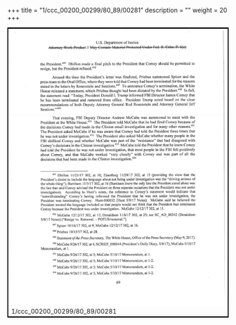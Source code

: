 +++
title = "1/ccc_00200_00299/80_89/00281"
description = ""
weight = 20
+++

<table style="border:2px solid black;max-width:800px;max-height:800px;" 
><tr><td>
<img class="center-fit-jpg"
src="/jpg_/jpg_mueller_report_searchable_281.jpg">
1/ccc_00200_00299/80_89/00281
</img></td></tr></table>
